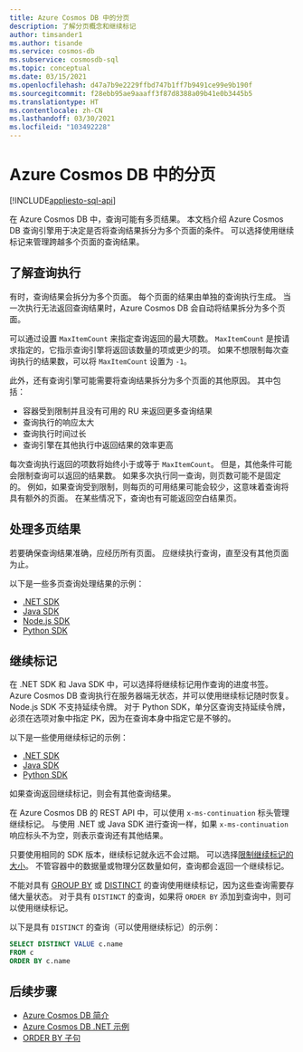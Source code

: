 ```yaml
---
title: Azure Cosmos DB 中的分页
description: 了解分页概念和继续标记
author: timsander1
ms.author: tisande
ms.service: cosmos-db
ms.subservice: cosmosdb-sql
ms.topic: conceptual
ms.date: 03/15/2021
ms.openlocfilehash: d47a7b9e2229ffbd747b1ff7b9491ce99e9b190f
ms.sourcegitcommit: f28ebb95ae9aaaff3f87d8388a09b41e0b3445b5
ms.translationtype: HT
ms.contentlocale: zh-CN
ms.lasthandoff: 03/30/2021
ms.locfileid: "103492228"
---
```

# <a name="pagination-in-azure-cosmos-db"></a>Azure Cosmos DB 中的分页
[!INCLUDE[appliesto-sql-api](includes/appliesto-sql-api.md)]

在 Azure Cosmos DB 中，查询可能有多页结果。 本文档介绍 Azure Cosmos DB 查询引擎用于决定是否将查询结果拆分为多个页面的条件。 可以选择使用继续标记来管理跨越多个页面的查询结果。

## <a name="understanding-query-executions"></a>了解查询执行

有时，查询结果会拆分为多个页面。 每个页面的结果由单独的查询执行生成。 当一次执行无法返回查询结果时，Azure Cosmos DB 会自动将结果拆分为多个页面。

可以通过设置 `MaxItemCount` 来指定查询返回的最大项数。 `MaxItemCount` 是按请求指定的，它指示查询引擎将返回该数量的项或更少的项。 如果不想限制每次查询执行的结果数，可以将 `MaxItemCount` 设置为 `-1`。

此外，还有查询引擎可能需要将查询结果拆分为多个页面的其他原因。 其中包括：

- 容器受到限制并且没有可用的 RU 来返回更多查询结果
- 查询执行的响应太大
- 查询执行时间过长
- 查询引擎在其他执行中返回结果的效率更高

每次查询执行返回的项数将始终小于或等于 `MaxItemCount`。 但是，其他条件可能会限制查询可以返回的结果数。 如果多次执行同一查询，则页数可能不是固定的。 例如，如果查询受到限制，则每页的可用结果可能会较少，这意味着查询将具有额外的页面。 在某些情况下，查询也有可能返回空白结果页。

## <a name="handling-multiple-pages-of-results"></a>处理多页结果

若要确保查询结果准确，应经历所有页面。 应继续执行查询，直至没有其他页面为止。

以下是一些多页查询处理结果的示例：

- [.NET SDK](https://github.com/Azure/azure-cosmos-dotnet-v3/blob/master/Microsoft.Azure.Cosmos.Samples/Usage/Queries/Program.cs#L280)
- [Java SDK](https://github.com/Azure-Samples/azure-cosmos-java-sql-api-samples/blob/main/src/main/java/com/azure/cosmos/examples/documentcrud/sync/DocumentCRUDQuickstart.java#L162-L176)
- [Node.js SDK](https://github.com/Azure/azure-sdk-for-js/blob/83fcc44a23ad771128d6e0f49043656b3d1df990/sdk/cosmosdb/cosmos/samples/IndexManagement.ts#L128-L140)
- [Python SDK](https://github.com/Azure/azure-sdk-for-python/blob/master/sdk/cosmos/azure-cosmos/samples/examples.py#L89)

## <a name="continuation-tokens"></a>继续标记

在 .NET SDK 和 Java SDK 中，可以选择将继续标记用作查询的进度书签。 Azure Cosmos DB 查询执行在服务器端无状态，并可以使用继续标记随时恢复。 Node.js SDK 不支持延续令牌。 对于 Python SDK，单分区查询支持延续令牌，必须在选项对象中指定 PK，因为在查询本身中指定它是不够的。

以下是一些使用继续标记的示例：

- [.NET SDK](https://github.com/Azure/azure-cosmos-dotnet-v2/blob/master/samples/code-samples/Queries/Program.cs#L699-L734)
- [Java SDK](https://github.com/Azure-Samples/azure-cosmos-java-sql-api-samples/blob/main/src/main/java/com/azure/cosmos/examples/queries/sync/QueriesQuickstart.java#L216)
- [Python SDK](https://github.com/Azure/azure-sdk-for-python/blob/master/sdk/cosmos/azure-cosmos/test/test_query.py#L533)

如果查询返回继续标记，则会有其他查询结果。

在 Azure Cosmos DB 的 REST API 中，可以使用 `x-ms-continuation` 标头管理继续标记。 与使用 .NET 或 Java SDK 进行查询一样，如果 `x-ms-continuation` 响应标头不为空，则表示查询还有其他结果。

只要使用相同的 SDK 版本，继续标记就永远不会过期。 可以选择[限制继续标记的大小](/dotnet/api/microsoft.azure.documents.client.feedoptions.responsecontinuationtokenlimitinkb#Microsoft_Azure_Documents_Client_FeedOptions_ResponseContinuationTokenLimitInKb)。 不管容器中的数据量或物理分区数量如何，查询都会返回一个继续标记。

不能对具有 [GROUP BY](sql-query-group-by.md) 或 [DISTINCT](sql-query-keywords.md#distinct) 的查询使用继续标记，因为这些查询需要存储大量状态。 对于具有 `DISTINCT` 的查询，如果将 `ORDER BY` 添加到查询中，则可以使用继续标记。

以下是具有 `DISTINCT` 的查询（可以使用继续标记）的示例：

```sql
SELECT DISTINCT VALUE c.name
FROM c
ORDER BY c.name
```

## <a name="next-steps"></a>后续步骤

- [Azure Cosmos DB 简介](introduction.md)
- [Azure Cosmos DB .NET 示例](https://github.com/Azure/azure-cosmos-dotnet-v3)
- [ORDER BY 子句](sql-query-order-by.md)
